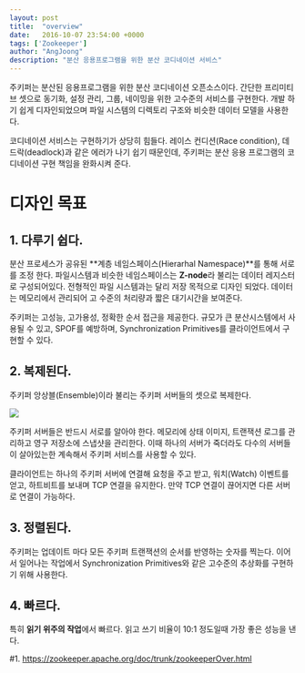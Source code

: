 ```yaml
---
layout: post
title:  "overview"
date:   2016-10-07 23:54:00 +0000
tags: ['Zookeeper']
author: "AngJoong"
description: "분산 응용프로그램을 위한 분산 코디네이션 서비스"
---
```


주키퍼는 분산된 응용프로그램을 위한 분산 코디네이션 오픈소스이다. 간단한 프리미티브 셋으로 동기화, 설정 관리, 그룹, 네이밍을 위한 고수준의 서비스를 구현한다. 개발 하기 쉽게 디자인되었으며 파일 시스템의 디렉토리 구조와 비슷한 데이터 모델을 사용한다.  
  
코디네이션 서비스는 구현하기가 상당히 힘들다. 레이스 컨디션(Race condition), 데드락(deadlock)과 같은 에러가 나기 쉽기 때문인데, 주키퍼는 분산 응용 프로그램의 코디네이션 구현 책임을 완화시켜 준다.  

# 디자인 목표

## 1. 다루기 쉽다.
분산 프로세스가 공유된 **계층 네임스페이스(Hierarhal Namespace)**를 통해 서로를 조정 한다. 파일시스템과 비슷한 네임스페이스는 **Z-node**라 불리는 데이터 레지스터로 구성되어있다. 전형적인 파일 시스템과는 달리 저장 목적으로 디자인 되었다. 데이터는 메모리에서 관리되어 고 수준의 처리량과 짧은 대기시간을 보여준다.  
  
주키퍼는 고성능, 고가용성, 정확한 순서 접근을 제공한다. 규모가 큰 분산시스템에서 사용될 수 있고, SPOF를 예방하며, Synchronization Primitives를 클라이언트에서 구현할 수 있다.  
  
## 2. 복제된다.
주키퍼 앙상블(Ensemble)이라 불리는 주키퍼 서버들의 셋으로 복제한다.  
  
![](https://zookeeper.apache.org/doc/trunk/images/zkservice.jpg)
  
주키퍼 서버들은 반드시 서로를 알아야 한다. 메모리에 상태 이미지, 트랜잭션 로그를 관리하고 영구 저장소에 스냅샷을 관리한다. 이때 하나의 서버가 죽더라도 다수의 서버들이 살아있는한 계속해서 주키퍼 서비스를 사용할 수 있다.  
  
클라이언트는 하나의 주키퍼 서버에 연결해 요청을 주고 받고, 워치(Watch) 이벤트를 얻고, 하트비트를 보내며 TCP 연결을 유지한다. 만약 TCP 연결이 끊어지면 다른 서버로 연결이 가능하다.  

## 3. 정렬된다.
주키퍼는 업데이트 마다 모든 주키퍼 트랜잭션의 순서를 반영하는 숫자를 찍는다. 이어서 일어나는 작업에서 Synchronization Primitives와 같은 고수준의 추상화를 구현하기 위해 사용한다.  

## 4. 빠르다.
특히 **읽기 위주의 작업**에서 빠르다. 읽고 쓰기 비율이 10:1 정도일때 가장 좋은 성능을 낸다.


\#1. https://zookeeper.apache.org/doc/trunk/zookeeperOver.html